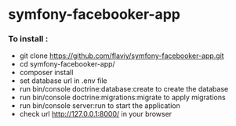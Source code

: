 # symfony-facebooker-app

### To install : 

 - git clone https://github.com/flaviy/symfony-facebooker-app.git
 - cd symfony-facebooker-app/
 - composer install
 - set database url in .env file
 - run bin/console doctrine:database:create to create the database
 - run bin/console doctrine:migrations:migrate to apply migrations
 - run bin/console server:run to start the application
 - check url http://127.0.0.1:8000/ in your browser  
